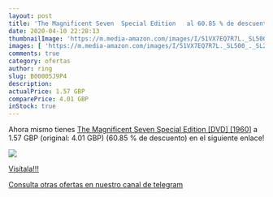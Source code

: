 ```yaml
---
layout: post
title: 'The Magnificent Seven  Special Edition   al 60.85 % de descuento'
date: 2020-04-10 22:28:13
thumbnailImage: 'https://m.media-amazon.com/images/I/51VX7EQ7R7L._SL500_._SL200_.jpg'
images: [ 'https://m.media-amazon.com/images/I/51VX7EQ7R7L._SL500_._SL200_.jpg' ]
comments: true
category: ofertas
author: ring
slug: B00005J9P4
description:
actualPrice: 1.57 GBP
comparePrice: 4.01 GBP
inStock: true
---
```


Ahora mismo tienes [The Magnificent Seven  Special Edition  [DVD] [1960]](https://www.amazon.com/dp/B00005J9P4/?tag=redken08-20) a 1.57 GBP (original: 4.01 GBP) (60.85 %  de descuento) en el siguiente enlace!

[![](https://m.media-amazon.com/images/I/51VX7EQ7R7L._SL500_._SL200_.jpg)](https://www.amazon.com/dp/B00005J9P4/?tag=redken08-20)

[Visítala!!!](https://www.amazon.com/dp/B00005J9P4/?tag=redken08-20)

[Consulta otras ofertas en nuestro canal de telegram](https://t.me/s/ofertas25)
